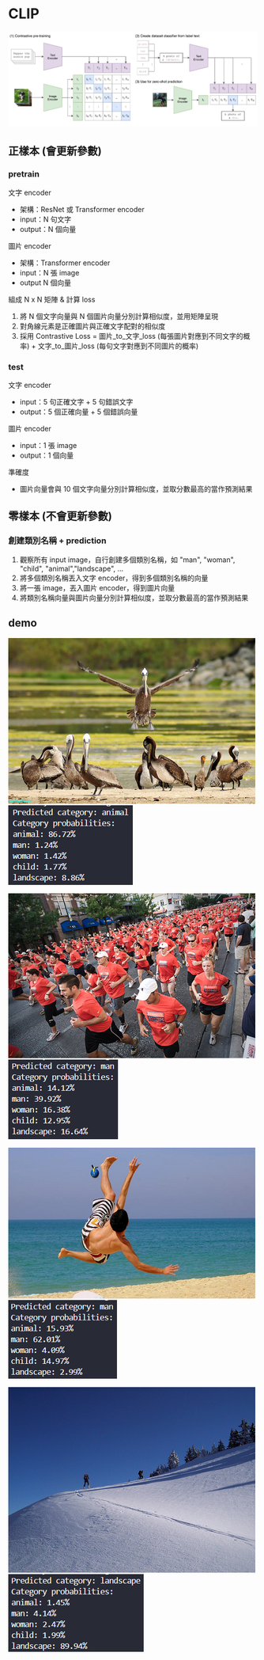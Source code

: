 # CLIP
![alt text](architecture.png)

## 正樣本 (會更新參數)
### pretrain
文字 encoder
- 架構：ResNet 或 Transformer encoder
- input：N 句文字
- output：N 個向量

圖片 encoder
- 架構：Transformer encoder
- input：N 張 image
- output N 個向量

組成 N x N 矩陣 & 計算 loss
1. 將 N 個文字向量與 N 個圖片向量分別計算相似度，並用矩陣呈現
2. 對角線元素是正確圖片與正確文字配對的相似度
3. 採用 Contrastive Loss = 圖片_to_文字_loss (每張圖片對應到不同文字的概率) + 文字_to_圖片_loss (每句文字對應到不同圖片的概率)

### test
文字 encoder
- input：5 句正確文字 + 5 句錯誤文字
- output：5 個正確向量 + 5 個錯誤向量

圖片 encoder
- input：1 張 image
- output：1 個向量

準確度
- 圖片向量會與 10 個文字向量分別計算相似度，並取分數最高的當作預測結果

## 零樣本 (不會更新參數)
### 創建類別名稱 + prediction
1. 觀察所有 input image，自行創建多個類別名稱，如 "man", "woman", "child", "animal","landscape", ...
2. 將多個類別名稱丟入文字 encoder，得到多個類別名稱的向量
3. 將一張 image，丟入圖片 encoder，得到圖片向量
4. 將類別名稱向量與圖片向量分別計算相似度，並取分數最高的當作預測結果

## demo
![alt text](demo\3656104088_a0d1642fa9.jpg)  
![alt text](demo\image-1.png)  

![alt text](demo\3286620180_4b00e93e8e.jpg)  
![alt text](demo\image-2.png)

![alt text](demo\3421129418_088af794f7.jpg)  
![alt text](demo\image-3.png)

![alt text](demo\108899015_bf36131a57.jpg)  
![alt text](demo\image-4.png)